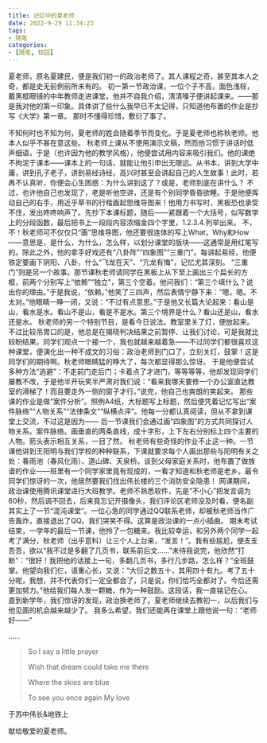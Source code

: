 ```yaml
---
title: 记忆中的夏老师
date: 2022-9-29 11:34:23
tags:
- 随笔
categories:
- [随笔, 校园]
---
```


夏老师，原名夏建民，便是我们初一的政治老师了。其人课程之奇，甚至其本人之奇，都是史无前例前所未有的。
初一第一节政治课，一位个子不高，面色浅棕，戴黑框眼镜的中年教师走进课堂。他并不自我介绍，清清嗓子便讲起课来。——那是我对他的第一印象。具体讲了些什么我早已不太记得，只知道他布置的作业是抄写《大学》第一章。
那时不懂得珍惜，敷衍了事了。

<!--more-->

不知何时也不知为何，夏老师的姓会随着季节而变化。于是夏老师也称秋老师。他本人似乎不甚在意这些。
秋老师上课从不使用演示文稿，然而他习惯于讲话时低声细语，于是（也许因为他的教学风格），他便尝试用内容来吸引我们。他的课绝不拘泥于课本——课本上的一句话，就能让他引申出无限远。从书本，讲到大学中庸，讲到孔子老子，讲到易经诗经，高兴时甚至会讲起自己的人生故事！此时，若再不认真听，你便会心生困惑：为什么讲到这了？或是，老师到底在讲什么？
不过，也许他自己也发现了，老是听他空讲，还是有个别同学昏昏欲睡。于是他便挥动自己的右手，用近乎草书的行楷画起思维导图来！他用力书写时，黑板恐也承受不住，发出咚咚响声了。先抄下本课标题，随后——紧跟着一个大括号，似写数学上的分段函数，最后把书上一段段内容浓缩金四个字里，1.2.3.4.列举出来。
不，不！秋老师可不仅仅只“画”思维导图，他还要很连体的写上What，Why和How——意思是，是什么，为什么，怎么样，以划分课堂的版块——这通常是用红笔写的。除此之外，他的拿手好戏还有“八卦阵”“四象图”“三重门”。每讲起易经，他便铁定要画下阴阳、八卦，什么“飞龙在天”、“亢龙有悔”，记忆尤其深刻。
“三重门”则是另一个故事。那节课秋老师请同学在黑板上从下至上画出三个扁长的方框，前两个分别写上“依赖”“独立”，第三个空着。他问我们：“第三个填什么？说出你的理由。”于是我说，“依赖。”他笑了三四声，然后表情宁静下来：“嗯，嗯。不太对。”他眼睛一睁一闭，又说：“不过有点意思。”于是他又长篇大论起来：看山是山，看水是水。看山不是山，看是不是水。第三个境界是什么？看山还是山，看水还是水。
秋老师的另一个特别节目，是看今日说法。教室里关了灯，便放起来。不过比较吊胃口的是，他总是在揭晓判决结果之前暂停、让我们讨论，可是我就比较盼结果。同学们观点一个接一个，我也就越来越着急——不过同学们都很喜欢这种课堂，便演化出一种不成文的习俗：政治老师到门口了，立刻关灯，鼓掌！这是同学们的期待啊。秋老师眼睛猛的睁大了，每次都显得那么惊讶。
于是他便尝试多种方法“逃避”：不走前门走后门；卡着点了才进门，等等等等，他却发现同学们屡教不改，于是他半开玩笑半严肃对我们说：“看来我哪天要修一个办公室直达教室的滑梯了！而且要走外一侧的窗子才行。”说完，他自己也爽朗的笑起来。
那些课的作业是做“案件分析”。照例A4纸，大标题写上标题，然后便凭着记忆写出“案件脉络”“人物关系”“法律条文”“纵横点评”。他每一分都认真阅读，但从不拿到课堂上交流，不过这是因为——
后一节课我们会通过画“四象图”的方式共同探讨人物关系。案件脉络。画垂直的两条直线，成十字形，上下左右分别标上四个主要的人物。箭头表示相互关系，一目了然。
秋老师有些奇怪的作业不止这一种。一节课他讲到王阳明与我们学校的种种联系，下课就要求每个人画出那些与阳明有关之处：春雨池（春风化雨）、道山碑、天泉桥。谈到父母家庭关系时，他布置了做族谱的作业——班里有一个同学家里竟有现成的，一看才知道和秋老师是老乡。最令同学们惊讶的一次，他居然要我们找出伟长楼的三个消防安全隐患！
网课期间，政治课使用腾讯课堂进行大班教学。老师不熟悉软件，先是“不小心”把发言调为60秒，然后调不回去，后来竟忘记开摄像头，我们评论区老师没及时看，便名副其实上了一节“混沌课堂”。一位心急的同学通过QQ联系老师，却被秋老师当作广告轰炸，直接退出了QQ。我们哭笑不得。这算是政治课的一点小插曲。
期末考试结束，一学年的最后一节课，他拎了一包糖来。我比较幸运，和另外两个同学一起考了满分，秋老师（出乎意料）让三个人上台来，“发言！”。我有些尴尬，便支支吾吾，欲以“我不过是多翻了几页书，联系前后文……”未待我说完，他欣然“打断”：“很好！我把他的话接上一句，多翻几页书，多行几步路，怎么样？”全班鼓掌。他望向我们仨，语重心长，又说：“大衍之数五十，其用四十有九。考了五十分呢，我想，并不代表你们一定全都会了，只是说，你们恰巧全都对了。今后还需更加努力。”他给我们每人发一颗糖，作为一种鼓励。这段话，我一直铭记在心。
直到新学年，我们惊讶的发现，政治换老师了。夏老师继续去教初一，以后我们与他见面的机会越来越少了。
我多么希望，我们还能再在课堂上跟他说一句：“老师好——”

……

> So I say a little prayer
> 
> Wish that dream could take me there
> 
> Where the skies are blue
> 
> To see you once again My love

于苏中伟长&地铁上

献给敬爱的夏老师。

